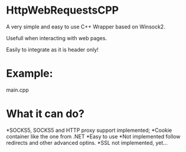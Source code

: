 # HttpWebRequestsCPP

A very simple and easy to use C++ Wrapper based on Winsock2.

Usefull when interacting with web pages.

Easily to integrate as it is header only!

# Example:

main.cpp

# What it can do?

*SOCKS5, SOCKS5 and HTTP proxy support implemented;
*Cookie container like the one from .NET
*Easy to use
*Not implemented follow redirects and other advanced optins. 
*SSL not implemented, yet...
